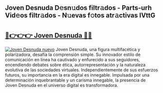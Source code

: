 ## Joven Desnuda D𝚎sn𝚞dos filtr𝚊dos - Parts-urh Vid𝚎os filtr𝚊dos - N𝚞evas f𝚘tos atr𝚊ctivas IVttG

# <h2><a href="http://mbdmt2k.tromn.icu/?c=Joven+Desnuda">🔗👉👉👉 Joven Desnuda 🔗🔗</a></h2>

[![Joven Desnuda nuevo](https://i.imgur.com/pEAQMta.gif)](http://mbdmt2k.tromn.icu/?c=Joven+Desnuda)
Joven Desnuda, una figura multifacética y polarizadora, desafía la comprensión simple. Su innovador estilo de comunicación en línea ha cautivado y enfurecido a sus seguidores, encendiendo debates sobre ética, autorrepresentación y la naturaleza evolutiva de las sociedades virtuales. Independientemente de sus esfuerzos futuros, su importancia en la era digital es innegable. Impulsada por una determinación inquebrantable y un carisma innegable, la presencia de Joven Desnuda en el universo digital es transformadora.
